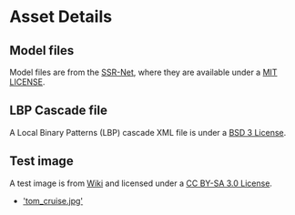 # Asset Details

## Model files
Model files are from the [SSR-Net](https://github.com/shamangary/SSR-Net/), where they are available under a [MIT LICENSE](https://opensource.org/licenses/MIT).


## LBP Cascade file
A Local Binary Patterns (LBP) cascade XML file is under a [BSD 3 License](https://opensource.org/licenses/BSD-3-Clause). 


 
## Test image

A test image is from [Wiki](https://en.wikipedia.org/wiki/Tom_Cruise) and licensed under a [CC BY-SA 3.0 License](https://creativecommons.org/licenses/by-sa/3.0/).

* ['tom_cruise.jpg'](https://en.wikipedia.org/wiki/Tom_Cruise#/media/File:Tom_Cruise_by_Gage_Skidmore.jpg)
